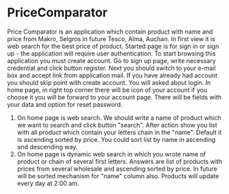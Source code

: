 # PriceComparator
Price Comparator is an application which contain product with name and price from Makro, Selgros in future Tesco, Alma, Auchan. In first view it is web search for the best price of product.
Started page is for sign in or sign up - the application will require user authentication. To start browsing this application you must create account.
Go to sign up page, write necessary credential and click button register. Next you should switch to your e-mail box and accept link from application mail.
If you have already had account you should skip point with create account. You will asked about login. 
In home page, in right top corner there will be icon of your account if you choose it you will be forward to your account page. There will be fields with your data and option for reset password.
1. On home page is web search. We should write a name of product which we want to search and click button "search". After action show you list with all product which contain your letters chain in the "name". Default it is ascending sorted by price. You could sort list by name in ascending and descending way.
2. On home page is dynamic web search in which you wrote name of product or chain of several first letters. Answers are list of products with prices from several wholesale and ascending sorted by price. In future will be sorted mechanism for "name" column also.
Products will update every day at 2:00 am.

